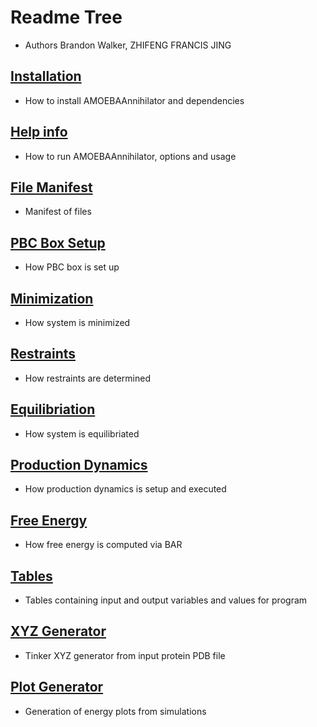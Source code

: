 # Readme Tree

* Authors Brandon Walker, ZHIFENG FRANCIS JING

## [Installation](README_INSTALL.MD)
  * How to install AMOEBAAnnihilator and dependencies

## [Help info](README_HELP.MD)
  * How to run AMOEBAAnnihilator, options and usage

## [File Manifest](README_MANIFEST.MD)
  * Manifest of files

## [PBC Box Setup](README_BOXSETUP.MD)
  * How PBC box is set up

## [Minimization](README_MINIMIZATION.MD)
  * How system is minimized

## [Restraints](README_RESTRAINTS.MD)
  * How restraints are determined

## [Equilibriation](README_EQUILIBRIATION.MD)
  * How system is equilibriated

## [Production Dynamics](README_PRODUCTIONDYNAMICS.MD)
  * How production dynamics is setup and executed

## [Free Energy](README_BAR.MD)
  * How free energy is computed via BAR

## [Tables](README_TABLES.MD)
  * Tables containing input and output variables and values for program

## [XYZ Generator](README_PDBXYZ.MD)
  * Tinker XYZ generator from input protein PDB file

## [Plot Generator](README_PLOTS.MD)
  * Generation of energy plots from simulations



